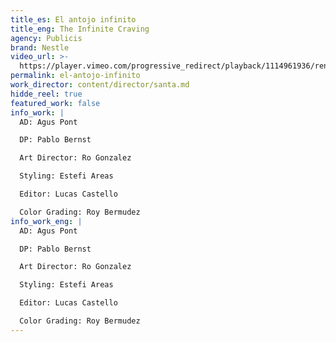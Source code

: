 ```yaml
---
title_es: El antojo infinito
title_eng: The Infinite Craving
agency: Publicis
brand: Nestle
video_url: >-
  https://player.vimeo.com/progressive_redirect/playback/1114961936/rendition/1080p/file.mp4?loc=external&signature=19cc9a7b992970d45fb6617fcc0ef79b7a13e88428814b8367b16e9c0e21ab4d
permalink: el-antojo-infinito
work_director: content/director/santa.md
hidde_reel: true
featured_work: false
info_work: |
  AD: Agus Pont

  DP: Pablo Bernst

  Art Director: Ro Gonzalez

  Styling: Estefi Areas

  Editor: Lucas Castello

  Color Grading: Roy Bermudez
info_work_eng: |
  AD: Agus Pont

  DP: Pablo Bernst

  Art Director: Ro Gonzalez

  Styling: Estefi Areas

  Editor: Lucas Castello

  Color Grading: Roy Bermudez
---
```


